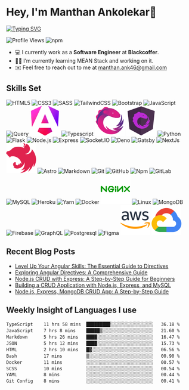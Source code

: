 # Hey, I'm Manthan Ankolekar👋

[![Typing SVG](https://readme-typing-svg.demolab.com?font=Fira+Code&pause=1000&width=435&lines=Front+End+Developer;Learn%2C+Build%2C+Repeat)](https://git.io/typing-svg)

![Profile Views](https://komarev.com/ghpvc/?username=manthanank&color=brightgreen)
![npm](https://img.shields.io/npm/dt/manthanank)
<!-- ![npm](https://img.shields.io/npm/dw/manthanank)
![npm](https://img.shields.io/npm/dm/manthanank)
![npm](https://img.shields.io/npm/dy/manthanank) -->

- 💻 I currently work as a **Software Engineer** at **Blackcoffer**.
- 🧑‍💻 I’m currently learning MEAN Stack and working on it.
- ✉️ Feel free to reach out to me at [manthan.ank46@gmail.com](mailto:manthan.ank46@gmail.com)

## Skills Set

![HTML5](/assets/svg/html.svg)
![CSS3](/assets/svg/css.svg)
![SASS](/assets/svg/sass.svg)
![TailwindCSS](/assets/svg/tailwindcss.svg)
![Bootstrap](/assets/svg/bootstrap.svg)
![JavaScript](/assets/svg/javascript.svg)
![jQuery](/assets/svg/jquery.svg)
![Angular](/assets/svg/angular.svg)
![Typescript](/assets/svg/typescript.svg)
![RxJS](/assets/svg/rxjs.svg)
![NgRx](/assets/svg/ngrx.svg)
![Python](/assets/svg/python.svg)
![Flask](/assets/svg/flask.svg)
![Node.js](/assets/svg/nodejs.svg)
![Express](/assets/svg/express.svg)
![Socket.IO](/assets/svg/socketio.svg)
![Deno](/assets/svg/deno.svg)
![Gatsby](/assets/svg/gatsby.svg)
![NextJs](/assets/svg/nextjs.svg)
![NestJs](/assets/svg/nestjs.svg)
![Astro](/assets/svg/astro.svg)
![Markdown](/assets/svg/markdown.svg)
![Git](/assets/svg/git.svg)
![GitHub](/assets/svg/github.svg)
![Npm](/assets/svg/npm.svg)
![GitLab](/assets/svg/gitlab.svg)
![MySQL](/assets/svg/mysql.svg)
![Heroku](/assets/svg/heroku.svg)
![Yarn](/assets/svg/yarn.svg)
![Docker](/assets/svg/docker.svg)
![Nginx](/assets/svg/nginx.svg)
![Linux](/assets/svg/linux.svg)
![MongoDB](/assets/svg//mongodb.svg)
![Firebase](/assets/svg/firebase.svg)
![GraphQL](/assets/svg/graphql.svg)
![Postgresql](/assets/svg/postgresql.svg)
![Figma](/assets/svg/figma.svg)
![AWS](/assets/svg/aws.svg)
![GCP](/assets/svg/googlecloud.svg)

## Recent Blog Posts

<!-- BLOG-POST-LIST:START -->
- [Level Up Your Angular Skills: The Essential Guide to Directives](https://manthanank.hashnode.dev/level-up-your-angular-skills-the-essential-guide-to-directives)
- [Exploring Angular Directives: A Comprehensive Guide](https://dev.to/manthanank/exploring-angular-directives-a-comprehensive-guide-4bia)
- [Node.js CRUD with Express: A Step-by-Step Guide for Beginners](https://manthanank.hashnode.dev/nodejs-crud-with-express-a-step-by-step-guide-for-beginners)
- [Building a CRUD Application with Node.js, Express, and MySQL](https://dev.to/manthanank/building-a-crud-application-with-nodejs-express-and-mysql-4d2m)
- [Node.js, Express, MongoDB CRUD App: A Step-by-Step Guide](https://manthanank.hashnode.dev/nodejs-express-mongodb-crud-app-a-step-by-step-guide)
<!-- BLOG-POST-LIST:END -->

## Weekly Insight of Languages I use

<!--START_SECTION:waka-->

```txt
TypeScript    11 hrs 58 mins  █████████░░░░░░░░░░░░░░░░   36.18 %
JavaScript    7 hrs 8 mins    █████▒░░░░░░░░░░░░░░░░░░░   21.60 %
Markdown      5 hrs 26 mins   ████░░░░░░░░░░░░░░░░░░░░░   16.47 %
JSON          5 hrs 12 mins   ████░░░░░░░░░░░░░░░░░░░░░   15.73 %
HTML          2 hrs 10 mins   █▓░░░░░░░░░░░░░░░░░░░░░░░   06.56 %
Bash          17 mins         ▒░░░░░░░░░░░░░░░░░░░░░░░░   00.90 %
Docker        11 mins         ░░░░░░░░░░░░░░░░░░░░░░░░░   00.57 %
SCSS          10 mins         ░░░░░░░░░░░░░░░░░░░░░░░░░   00.54 %
YAML          8 mins          ░░░░░░░░░░░░░░░░░░░░░░░░░   00.44 %
Git Config    8 mins          ░░░░░░░░░░░░░░░░░░░░░░░░░   00.41 %
```

<!--END_SECTION:waka-->
